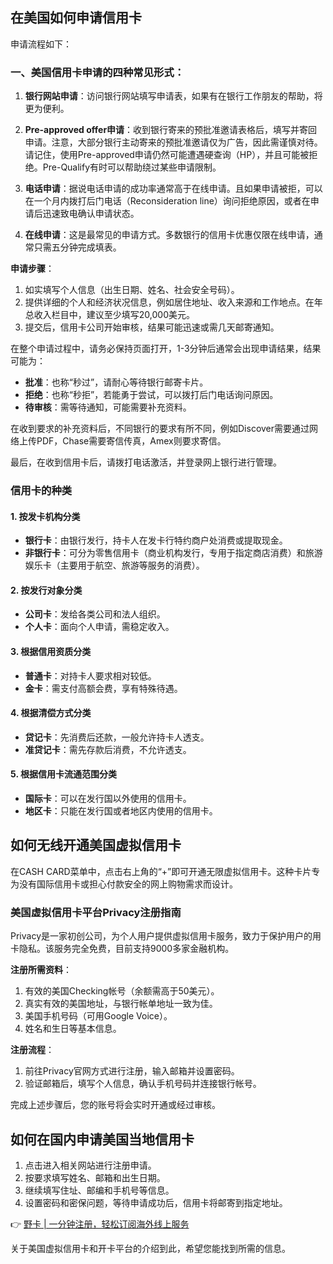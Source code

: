 ## 在美国如何申请信用卡

申请流程如下：

### 一、美国信用卡申请的四种常见形式：

1. **银行网站申请**：访问银行网站填写申请表，如果有在银行工作朋友的帮助，将更为便利。
   
2. **Pre-approved offer申请**：收到银行寄来的预批准邀请表格后，填写并寄回申请。注意，大部分银行主动寄来的预批准邀请仅为广告，因此需谨慎对待。请记住，使用Pre-approved申请仍然可能遭遇硬查询（HP），并且可能被拒绝。Pre-Qualify有时可以帮助绕过某些申请限制。

3. **电话申请**：据说电话申请的成功率通常高于在线申请。且如果申请被拒，可以在一个月内拨打后门电话（Reconsideration line）询问拒绝原因，或者在申请后迅速致电确认申请状态。

4. **在线申请**：这是最常见的申请方式。多数银行的信用卡优惠仅限在线申请，通常只需五分钟完成填表。

**申请步骤**：

1. 如实填写个人信息（出生日期、姓名、社会安全号码）。
2. 提供详细的个人和经济状况信息，例如居住地址、收入来源和工作地点。在年总收入栏目中，建议至少填写20,000美元。
3. 提交后，信用卡公司开始审核，结果可能迅速或需几天邮寄通知。

在整个申请过程中，请务必保持页面打开，1-3分钟后通常会出现申请结果，结果可能为：

- **批准**：也称“秒过”，请耐心等待银行邮寄卡片。
- **拒绝**：也称“秒拒”，若能勇于尝试，可以拨打后门电话询问原因。
- **待审核**：需等待通知，可能需要补充资料。

在收到要求的补充资料后，不同银行的要求有所不同，例如Discover需要通过网络上传PDF，Chase需要寄信传真，Amex则要求寄信。

最后，在收到信用卡后，请拨打电话激活，并登录网上银行进行管理。

### 信用卡的种类

#### 1. 按发卡机构分类
- **银行卡**：由银行发行，持卡人在发卡行特约商户处消费或提取现金。
- **非银行卡**：可分为零售信用卡（商业机构发行，专用于指定商店消费）和旅游娱乐卡（主要用于航空、旅游等服务的消费）。

#### 2. 按发行对象分类
- **公司卡**：发给各类公司和法人组织。
- **个人卡**：面向个人申请，需稳定收入。

#### 3. 根据信用资质分类
- **普通卡**：对持卡人要求相对较低。
- **金卡**：需支付高额会费，享有特殊待遇。

#### 4. 根据清偿方式分类
- **贷记卡**：先消费后还款，一般允许持卡人透支。
- **准贷记卡**：需先存款后消费，不允许透支。

#### 5. 根据信用卡流通范围分类
- **国际卡**：可以在发行国以外使用的信用卡。
- **地区卡**：只能在发行国或者地区内使用的信用卡。

## 如何无线开通美国虚拟信用卡

在CASH CARD菜单中，点击右上角的“+”即可开通无限虚拟信用卡。这种卡片专为没有国际信用卡或担心付款安全的网上购物需求而设计。

### 美国虚拟信用卡平台Privacy注册指南

Privacy是一家初创公司，为个人用户提供虚拟信用卡服务，致力于保护用户的用卡隐私。该服务完全免费，目前支持9000多家金融机构。

**注册所需资料**：
1. 有效的美国Checking帐号（余额需高于50美元）。
2. 真实有效的美国地址，与银行帐单地址一致为佳。
3. 美国手机号码（可用Google Voice）。
4. 姓名和生日等基本信息。

**注册流程**：
1. 前往Privacy官网方式进行注册，输入邮箱并设置密码。
2. 验证邮箱后，填写个人信息，确认手机号码并连接银行帐号。

完成上述步骤后，您的账号将会实时开通或经过审核。

## 如何在国内申请美国当地信用卡

1. 点击进入相关网站进行注册申请。
2. 按要求填写姓名、邮箱和出生日期。
3. 继续填写住址、邮编和手机号等信息。
4. 设置密码和密保问题，等待申请成功后，信用卡将邮寄到指定地址。

👉 [野卡 | 一分钟注册，轻松订阅海外线上服务](https://bit.ly/bewildcard)

关于美国虚拟信用卡和开卡平台的介绍到此，希望您能找到所需的信息。
